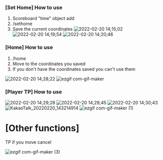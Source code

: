 ### [Set Home] How to use
1. Scoreboard "time" object add
2. /sethome
3. Save the current coordinates
![2022-02-20 14;15;02](https://user-images.githubusercontent.com/100014017/154829495-56d5596f-9208-4bd2-bd5e-ba3e0f264d62.PNG)
![2022-02-20 14;19;54](https://user-images.githubusercontent.com/100014017/154829559-a2c2f67c-bc5b-4116-8dc4-f2c7ced76a08.PNG)
![2022-02-20 14;20;46](https://user-images.githubusercontent.com/100014017/154829601-a3eac38a-ab81-4f0b-88fd-4603be342e1e.PNG)
### [Home] How to use
1. /home
2. Move to the coordinates you saved
3. If you don't have the coordinates saved you can't use them





![2022-02-20 14;28;22](https://user-images.githubusercontent.com/100014017/154829808-ff9c7452-1320-4246-a95f-023dde5bae35.PNG)
![ezgif com-gif-maker](https://user-images.githubusercontent.com/100014017/154829812-6861839e-8d1a-4066-884a-921bd26549d1.gif)
### [Player TP] How to use
![2022-02-20 14;29;28](https://user-images.githubusercontent.com/100014017/154829840-d1b8725b-c711-4c76-82f6-86e545356634.PNG)
![2022-02-20 14;29;45](https://user-images.githubusercontent.com/100014017/154829860-5075138e-d1a6-41e3-b515-c9d174d2221d.PNG)
![2022-02-20 14;30;43](https://user-images.githubusercontent.com/100014017/154829881-719de841-edeb-4c99-8f97-c5f699433667.PNG)
![KakaoTalk_20220220_143214914](https://user-images.githubusercontent.com/100014017/154829946-217a4815-6baa-497f-b019-59326680b7a4.png)
![ezgif com-gif-maker (1)](https://user-images.githubusercontent.com/100014017/154829991-3d82b21b-a4c7-4456-8096-3153fa11213b.gif)
# [Other functions]
TP if you move cancel



![ezgif com-gif-maker (3)](https://user-images.githubusercontent.com/100014017/154830121-c3d90f89-0662-43a5-9d7f-cec3c8c701e2.gif)
